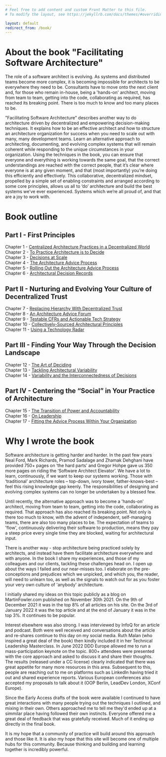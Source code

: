 ```yaml
---
# Feel free to add content and custom Front Matter to this file.
# To modify the layout, see https://jekyllrb.com/docs/themes/#overriding-theme-defaults

layout: default
redirect_from: /book/
---
```


# About the book "Facilitating Software Architecture"
The role of a software architect is evolving. As systems and distributed teams become more complex, it is becoming impossible for architects to be everywhere they need to be. Consultants have to move onto the next client and, for those who remain in-house, being a 'hands-on' architect, moving from team to team, getting into the code, collaborating as required, has reached its breaking point. There is too much to know and too many places to be.

"Facilitating Software Architecture" describes another way to do architecture driven by decentralized and empowering decision-making techniques. It explains how to be an effective architect and how to structure an architecture organization for success when you need to scale out with many, many development teams. Learn an alternative approach to architecting, documenting, and evolving complex systems that will remain coherent while responding to the unique circumstances in your organization. Using the techniques in the book, you can ensure that everyone and everything is working towards the same goal, that the correct understandings are reached with the correct people, that it’s clear where everyone is at any given moment, and that (most importantly) you’re doing this efficiently and effectively. This collaborative, decentralized mindset, propelled by a simple set of enabling constraints and arranged according to some core principles, allows us all to ‘do’ architecture and build the best systems we’ve ever experienced. Systems which we’re all proud of, and that are a joy to work with.

# Book outline
## Part I - First Principles
Chapter 1 - [Centralized Architecture Practices in a Decentralized World](https://learning.oreilly.com/library/view/facilitating-software-architecture/9781098151850/ch01.html)<br/>
Chapter 2 - [To Practice Architecture is to Decide](https://learning.oreilly.com/library/view/facilitating-software-architecture/9781098151850/ch02.html)<br/>
Chapter 3 - [Decisions at Scale](https://learning.oreilly.com/library/view/facilitating-software-architecture/9781098151850/ch03.html)<br/>
Chapter 4 - [The Architecture Advice Process](https://learning.oreilly.com/library/view/facilitating-software-architecture/9781098151850/ch04.html)<br/>
Chapter 5 - [Rolling Out the Architecture Advice Process](https://learning.oreilly.com/library/view/facilitating-software-architecture/9781098151850/ch05.html)<br/>
Chapter 6 - [Architectural Decision Records](https://learning.oreilly.com/library/view/facilitating-software-architecture/9781098151850/ch06.html)<br/>
## Part II - Nurturing and Evolving Your Culture of Decentralized Trust
Chapter 7 - [Replacing Hierarchy With Decentralized Trust](https://learning.oreilly.com/library/view/facilitating-software-architecture/9781098151850/ch07.html)<br/>
Chapter 8 - [An Architecture Advice Forum](https://learning.oreilly.com/library/view/facilitating-software-architecture/9781098151850/ch08.html)<br/>
Chapter 9 - [Testable CFRs and Actionable Tech Strategy](https://learning.oreilly.com/library/view/facilitating-software-architecture/9781098151850/ch09.html)<br/>
Chapter 10 - [Collectively-Sourced Architectural Principles](https://learning.oreilly.com/library/view/facilitating-software-architecture/9781098151850/ch10.html)<br/>
Chapter 11 - [Using a Technology Radar](https://learning.oreilly.com/library/view/facilitating-software-architecture/9781098151850/ch11.html)<br/>
## Part III - Finding Your Way Through the Decision Landscape
Chapter 12 - [The Art of Deciding](https://learning.oreilly.com/library/view/facilitating-software-architecture/9781098151850/ch12.html)<br/>
Chapter 13 - [Tackling Architectural Variability](https://learning.oreilly.com/library/view/facilitating-software-architecture/9781098151850/ch13.html)<br/>
Chapter 14 - [Variability and the Interconnectedness of Decisions](https://learning.oreilly.com/library/view/facilitating-software-architecture/9781098151850/ch14.html)<br/>
## Part IV - Centering the “Social” in Your Practice of Architecture
Chapter 15 - [The Transition of Power and Accountability](https://learning.oreilly.com/library/view/facilitating-software-architecture/9781098151850/ch15.html)<br/>
Chapter 16 - [On Leadership](https://learning.oreilly.com/library/view/facilitating-software-architecture/9781098151850/ch16.html)<br/>
Chapter 17 - [Fitting the Advice Process Within Your Organization](https://learning.oreilly.com/library/view/facilitating-software-architecture/9781098151850/ch17.html)<br/>

# Why I wrote the book
Software architecture is getting harder and harder. In the past few years Neal Ford, Mark Richards, Pramod Sadalage and Zhamak Dehghani have provided 750+ pages on ‘the hard parts’ and Gregor Hohpe gave us 350 more pages on riding the ‘Software Architect Elevator’. We have a lot to learn, continuously, if we want to keep our systems working. Those with ‘traditional’ architecture roles – top-down, ivory tower, father-knows-best – feel this rising knowledge gap keenly. The responsibilities of designing and evolving complex systems can no longer be undertaken by a blessed few.

Until recently, the alternative approach was to become a 'hands-on' architect, moving from team to team, getting into the code, collaborating as required. That approach has also reached its breaking point. Not only is there too much to know, with the advent of independent, self-managing teams, there are also too many places to be. The expectation of teams to 'flow', continuously delivering their software to production, means they pay a steep price every single time they are blocked, waiting for architectural input.

There is another way - stop architecture being practiced solely by architects, and instead have them facilitate architecture everywhere and with anyone. In the book I share my experiences, and those of my colleagues and our clients, tackling these challenges head on. I open up about the ways I failed and our near-misses too. I elaborate on the pre-conceptions and prejudices which we unpicked, and which you, the reader, will need to unlearn too, as well as the signals to watch out for as you foster your very own culture of 'anybody' architecture.

I initially shared my ideas on this topic publicly as a blog on MartinFowler.com published on November 30th 2021. On the 9th of December 2021 it was in the top 8% of all articles on his site. On the 3rd of January 2022 it was the top article and at the end of January it was in the top 3%. It continues to be popular.

Interest elsewhere was also strong. I was interviewed by InfoQ for an article and podcast.  Both were well received and conversations about the article and re-shares continue to this day on my social media. Ruth Malan (who inspired a great deal of the book) then kindly included it in her Technical Leadership Masterclass. In June 2022 DDD Europe allowed me to run a mass-participation keynote on the topic. 800+ attendees were presented with the core approach and asked to discuss it and share their thoughts. The results (released under a CC license) clearly indicated that there was great appetite for many more resources in this area.  Subsequent to this, people are reaching out to me on platforms such as LinkedIn having tried it out and shared experience reports. Various European conferences also accepted my proposals to talk about it (OOP Berlin, LeadDev London, XConf Europe). 

Since the Early Access drafts of the book were available I continued to have great interactions with many people trying out the techniques I outlined, and mixing in their own. Others approached me to tell me they'd ended up at a simmilar place having followed their own instincts. Everyone offered me a great deal of feedback that was gratefully received. Much of it ending up directly in the final book.

It is my hope that a community of practice will build around this approach and those like it. It is also my hope that this site will become one of multiple hubs for this community. Because thinking and building and learning together is incredibly powerful.
